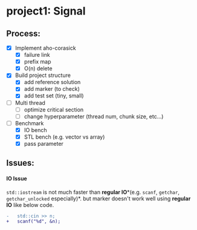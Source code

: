 # project1: Signal

## Process:
- [x] Implement aho-corasick
    - [x] failure link
    - [x] prefix map
    - [x] O(n) delete
- [x] Build project structure
    - [x] add reference solution
    - [x] add marker (to check)
    - [x] add test set (tiny, small)
- [ ] Multi thread
    - [ ] optimize critical section
    - [ ] change hyperparameter (thread num, chunk size, etc...)
- [ ] Benchmark
    - [x] IO bench
    - [x] STL bench (e.g. vector vs array)
    - [x] pass parameter

## Issues:

#### IO Issue
`std::iostream` is not much faster than **regular IO***(e.g. `scanf`, `getchar`, `getchar_unlocked` especially)*.
but marker doesn't work well using **regular IO** like below code.
```diff
-   std::cin >> n;
+   scanf("%d", &n);
```
